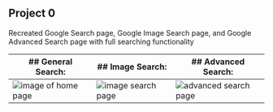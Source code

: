 ## Project 0

Recreated Google Search page, Google Image Search page, and Google Advanced Search page with full searching functionality

| ## General Search:  | ## Image Search: | ## Advanced Search:  |
| ------------- | ------------- | ------------- |
| <img src="https://i.imgur.com/MMWmSu4.png" alt="image of home page">  | <img src="https://i.imgur.com/dZ8UtAn.png" alt="image search page">  | <img src="https://i.imgur.com/owXqyx0.png" alt="advanced search page">  |
